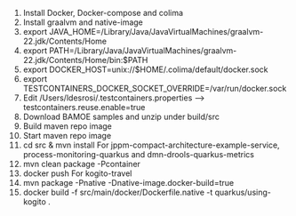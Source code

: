 
1. Install Docker, Docker-compose and colima
1. Install graalvm and native-image
1. export JAVA_HOME=/Library/Java/JavaVirtualMachines/graalvm-22.jdk/Contents/Home
1. export PATH=/Library/Java/JavaVirtualMachines/graalvm-22.jdk/Contents/Home/bin:$PATH
1. export DOCKER_HOST=unix://$HOME/.colima/default/docker.sock
1. export TESTCONTAINERS_DOCKER_SOCKET_OVERRIDE=/var/run/docker.sock
1. Edit /Users/ldesrosi/.testcontainers.properties --> testcontainers.reuse.enable=true
1. Download BAMOE samples and unzip under build/src
1. Build maven repo image
1. Start maven repo image
1. cd src & mvn install
For jppm-compact-architecture-example-service, process-monitoring-quarkus and dmn-drools-quarkus-metrics
1. mvn clean package -Pcontainer
1. docker push
For kogito-travel
1. mvn package -Pnative -Dnative-image.docker-build=true
1. docker build -f src/main/docker/Dockerfile.native -t quarkus/using-kogito .